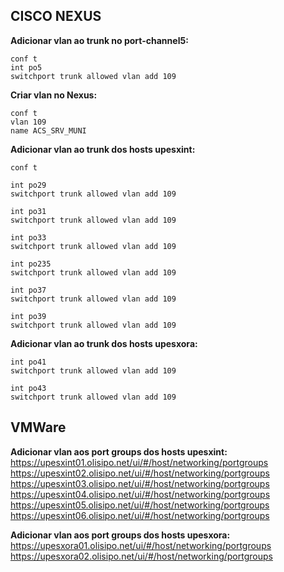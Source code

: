 ## CISCO NEXUS
**Adicionar vlan ao trunk no port-channel5:**
    
    conf t
    int po5
    switchport trunk allowed vlan add 109

**Criar vlan no Nexus:**

    conf t
    vlan 109
    name ACS_SRV_MUNI

**Adicionar vlan ao trunk dos hosts upesxint:**
    
    conf t

    int po29
    switchport trunk allowed vlan add 109

    int po31
    switchport trunk allowed vlan add 109

    int po33
    switchport trunk allowed vlan add 109

    int po235
    switchport trunk allowed vlan add 109

    int po37
    switchport trunk allowed vlan add 109

    int po39
    switchport trunk allowed vlan add 109
    
**Adicionar vlan ao trunk dos hosts upesxora:**

    int po41
    switchport trunk allowed vlan add 109

    int po43
    switchport trunk allowed vlan add 109
    

## VMWare
**Adicionar vlan aos port groups dos hosts upesxint:**
https://upesxint01.olisipo.net/ui/#/host/networking/portgroups
https://upesxint02.olisipo.net/ui/#/host/networking/portgroups
https://upesxint03.olisipo.net/ui/#/host/networking/portgroups
https://upesxint04.olisipo.net/ui/#/host/networking/portgroups
https://upesxint05.olisipo.net/ui/#/host/networking/portgroups
https://upesxint06.olisipo.net/ui/#/host/networking/portgroups

**Adicionar vlan aos port groups dos hosts upesxora:**
https://upesxora01.olisipo.net/ui/#/host/networking/portgroups
https://upesxora02.olisipo.net/ui/#/host/networking/portgroups

